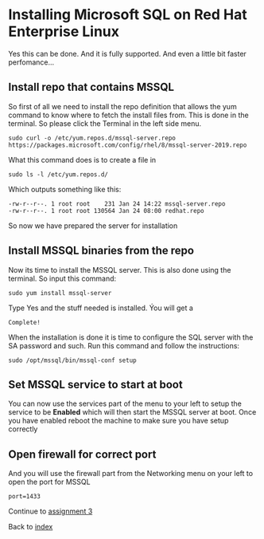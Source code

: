# Installing Microsoft SQL on Red Hat Enterprise Linux

Yes this can be done. And it is fully supported. And even a little bit faster perfomance...

## Install repo that contains MSSQL

So first of all we need to install the repo definition that allows the yum command to know where to fetch the install files from. This is done in the terminal. So please click the Terminal in the left side menu.
```
sudo curl -o /etc/yum.repos.d/mssql-server.repo https://packages.microsoft.com/config/rhel/8/mssql-server-2019.repo
```

What this command does is to create a file in
```
sudo ls -l /etc/yum.repos.d/
```
Which outputs something like this:
```
-rw-r--r--. 1 root root    231 Jan 24 14:22 mssql-server.repo
-rw-r--r--. 1 root root 130564 Jan 24 08:00 redhat.repo
```
So now we have prepared the server for installation


## Install MSSQL binaries from the repo

Now its time to install the MSSQL server. This is also done using the terminal. So input this command:
```
sudo yum install mssql-server
```

Type Yes and the stuff needed is installed. Ýou will get a 
```
Complete!
```

When the installation is done it is time to configure the SQL server with the SA password and such. Run this command and follow the instructions:
```
sudo /opt/mssql/bin/mssql-conf setup
```

## Set MSSQL service to start at boot

You can now use the services part of the menu to your left to setup the service to be **Enabled** which will then start the MSSQL server at boot. Once you have enabled reboot the machine to make sure you have setup correctly

## Open firewall for correct port

And you will use the firewall part from the Networking menu on your left to open the port for MSSQL
```
port=1433
```


Continue to [assignment 3](content/assign3.md)

Back to [index](../README.md)